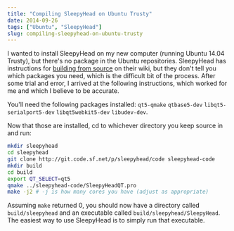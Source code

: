 ```yaml
---
title: "Compiling SleepyHead on Ubuntu Trusty"
date: 2014-09-26
tags: ["Ubuntu", "SleepyHead"]
slug: compiling-sleepyhead-on-ubuntu-trusty
---
```

I wanted to install SleepyHead on my new computer (running Ubuntu 14.04 Trusty),
but there's no package in the Ubuntu repositories.
SleepyHead has instructions for [building from source](http://sleepyhead.sourceforge.net/wiki/index.php/Build_from_source)
on their wiki, but they don't tell you which packages you need, which is the difficult bit of the process.
After some trial and error, I arrived at the following instructions, which worked for me
and which I believe to be accurate.
<!--more-->

You'll need the following packages installed:
`qt5-qmake` `qtbase5-dev` `libqt5-serialport5-dev` `libqt5webkit5-dev` `libudev-dev`.

Now that those are installed, cd to whichever directory you keep source in and run:
```bash
mkdir sleepyhead
cd sleepyhead
git clone http://git.code.sf.net/p/sleepyhead/code sleepyhead-code
mkdir build
cd build
export QT_SELECT=qt5
qmake ../sleepyhead-code/SleepyHeadQT.pro
make -j2 # -j is how many cores you have (adjust as appropriate)
```

Assuming `make` returned 0, you should now have a directory called `build/sleepyhead`
and an executable called `build/sleepyhead/SleepyHead`.
The easiest way to use SleepyHead is to simply run that executable.
